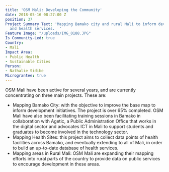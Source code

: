 ```yaml
---
title: 'OSM Mali: Developing the Community'
date: 2018-05-16 08:27:00 Z
position: 37
Project Summary Text: 'Mapping Bamako city and rural Mali to inform development initiatives
  and health services.  '
Feature Image: "/uploads/IMG_0188.JPG"
Is Community-Led: true
Country:
- Mali
Impact Area:
- Public Health
- Sustainable Cities
Person:
- Nathalie Sidibe
Micrograntee: true
---
```


OSM Mali have been active for several years, and are currently concentrating on three main projects. These are:
* Mapping Bamako City: with the objective to improve the base map  to inform development initiatives. The project is over 65% completed. OSM Mali have also been facilitating training sessions in Bamako in collaboration with Agetic, a Public Administration Office that works in the digital sector and advocates ICT in Mali to support students and graduates to become involved in the technology sector. 
* Mapping Health Sites: this project aims to collect data points of health facilities across Bamako, and eventually extending to all of Mali, in order to build an up-to-date database of health services. 
* Mapping areas in Rural Mali: OSM Mali are expanding their mapping efforts into rural parts of the country to provide data on public services to encourage development in these areas.

